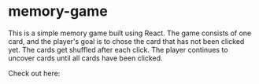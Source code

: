 # memory-game

This is a simple memory game built using React. The game consists of one card, and the player's goal is to chose the card that has not been clicked yet. The cards get shuffled after each click. The player continues to uncover cards until all cards have been clicked.

Check out here: